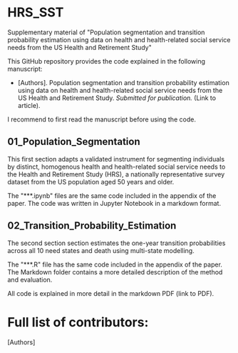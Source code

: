 # HRS_SST
Supplementary material of "Population segmentation and transition probability estimation using data on health and health-related social service needs from the US Health and Retirement Study"

This GitHub repository provides the code explained in the following manuscript:
* [Authors]. Population segmentation and transition probability estimation using data on health and health-related social service needs from the US Health and Retirement Study. *Submitted for publication.* (Link to article).

I recommend to first read the manuscript before using the code. 

## 01_Population_Segmentation
This first section adapts a validated instrument for segmenting individuals by distinct, homogenous health and health-related social service needs to the Health and Retirement Study (HRS), a nationally representative survey dataset from the US population aged 50 years and older.

The "***.ipynb" files are the same code included in the appendix of the paper. The code was written in Jupyter Notebook in a markdown format. 

## 02_Transition_Probability_Estimation
The second section section estimates the one-year transition probabilities across all 10 need states and death using multi-state modelling.

The "***.R" file has the same code included in the appendix of the paper. The Markdown folder contains a more detailed description of the method and evaluation.

All code is explained in more detail in the markdown PDF (link to PDF).

# Full list of contributors:
[Authors]
